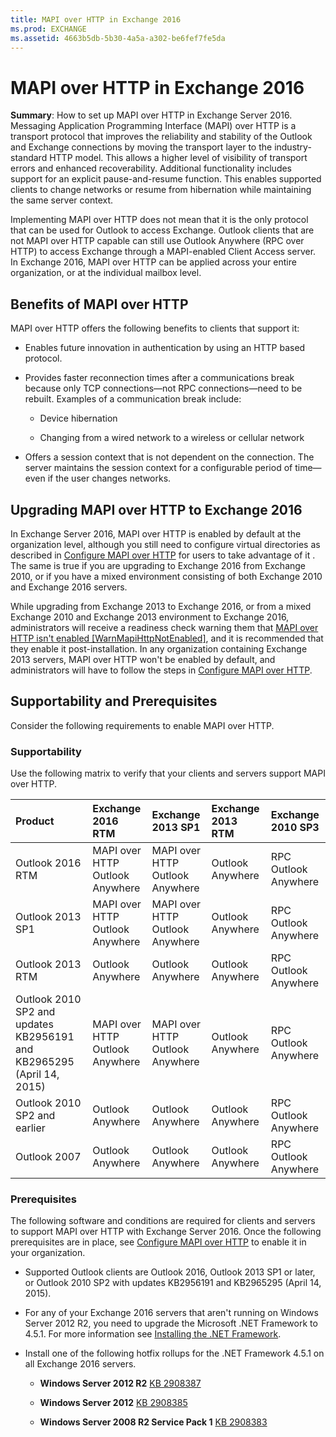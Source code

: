 ```yaml
---
title: MAPI over HTTP in Exchange 2016
ms.prod: EXCHANGE
ms.assetid: 4663b5db-5b30-4a5a-a302-be6fef7fe5da
---
```



# MAPI over HTTP in Exchange 2016
 **Summary**: How to set up MAPI over HTTP in Exchange Server 2016.
Messaging Application Programming Interface (MAPI) over HTTP is a transport protocol that improves the reliability and stability of the Outlook and Exchange connections by moving the transport layer to the industry-standard HTTP model. This allows a higher level of visibility of transport errors and enhanced recoverability. Additional functionality includes support for an explicit pause-and-resume function. This enables supported clients to change networks or resume from hibernation while maintaining the same server context.
  
    
    

Implementing MAPI over HTTP does not mean that it is the only protocol that can be used for Outlook to access Exchange. Outlook clients that are not MAPI over HTTP capable can still use Outlook Anywhere (RPC over HTTP) to access Exchange through a MAPI-enabled Client Access server.
In Exchange 2016, MAPI over HTTP can be applied across your entire organization, or at the individual mailbox level.
  
    
    


## Benefits of MAPI over HTTP

MAPI over HTTP offers the following benefits to clients that support it:
  
    
    

- Enables future innovation in authentication by using an HTTP based protocol.
    
  
- Provides faster reconnection times after a communications break because only TCP connections—not RPC connections—need to be rebuilt. Examples of a communication break include:
    
  - Device hibernation
    
  
  - Changing from a wired network to a wireless or cellular network
    
  
- Offers a session context that is not dependent on the connection. The server maintains the session context for a configurable period of time—even if the user changes networks.
    
  

## Upgrading MAPI over HTTP to Exchange 2016

In Exchange Server 2016, MAPI over HTTP is enabled by default at the organization level, although you still need to configure virtual directories as described in  [Configure MAPI over HTTP](configure-mapi-over-http.md) for users to take advantage of it . The same is true if you are upgrading to Exchange 2016 from Exchange 2010, or if you have a mixed environment consisting of both Exchange 2010 and Exchange 2016 servers.
  
    
    
While upgrading from Exchange 2013 to Exchange 2016, or from a mixed Exchange 2010 and Exchange 2013 environment to Exchange 2016, administrators will receive a readiness check warning them that  [MAPI over HTTP isn't enabled [WarnMapiHttpNotEnabled]](mapi-over-http-isn-t-enabled-warnmapihttpnotenabled.md), and it is recommended that they enable it post-installation. In any organization containing Exchange 2013 servers, MAPI over HTTP won't be enabled by default, and administrators will have to follow the steps in  [Configure MAPI over HTTP](configure-mapi-over-http.md).
  
    
    

## Supportability and Prerequisites

Consider the following requirements to enable MAPI over HTTP.
  
    
    

### Supportability

Use the following matrix to verify that your clients and servers support MAPI over HTTP.
  
    
    


|**Product**|**Exchange 2016 RTM**|**Exchange 2013 SP1**|**Exchange 2013 RTM**|**Exchange 2010 SP3**|
|:-----|:-----|:-----|:-----|:-----|
|Outlook 2016 RTM  <br/> | MAPI over HTTP <br/>  Outlook Anywhere <br/> | MAPI over HTTP <br/>  Outlook Anywhere <br/> |Outlook Anywhere  <br/> | RPC <br/>  Outlook Anywhere <br/> |
|Outlook 2013 SP1  <br/> | MAPI over HTTP <br/>  Outlook Anywhere <br/> | MAPI over HTTP <br/>  Outlook Anywhere <br/> |Outlook Anywhere  <br/> | RPC <br/>  Outlook Anywhere <br/> |
|Outlook 2013 RTM  <br/> |Outlook Anywhere  <br/> |Outlook Anywhere  <br/> |Outlook Anywhere  <br/> | RPC <br/>  Outlook Anywhere <br/> |
|Outlook 2010 SP2 and updates KB2956191 and KB2965295 (April 14, 2015)  <br/> | MAPI over HTTP <br/>  Outlook Anywhere <br/> | MAPI over HTTP <br/>  Outlook Anywhere <br/> |Outlook Anywhere  <br/> | RPC <br/>  Outlook Anywhere <br/> |
|Outlook 2010 SP2 and earlier  <br/> |Outlook Anywhere  <br/> |Outlook Anywhere  <br/> |Outlook Anywhere  <br/> | RPC <br/>  Outlook Anywhere <br/> |
|Outlook 2007  <br/> |Outlook Anywhere  <br/> |Outlook Anywhere  <br/> |Outlook Anywhere  <br/> | RPC <br/>  Outlook Anywhere <br/> |
   

### Prerequisites

The following software and conditions are required for clients and servers to support MAPI over HTTP with Exchange Server 2016. Once the following prerequisites are in place, see  [Configure MAPI over HTTP](configure-mapi-over-http.md) to enable it in your organization.
  
    
    

- Supported Outlook clients are Outlook 2016, Outlook 2013 SP1 or later, or Outlook 2010 SP2 with updates KB2956191 and KB2965295 (April 14, 2015).
    
  
- For any of your Exchange 2016 servers that aren't running on Windows Server 2012 R2, you need to upgrade the Microsoft .NET Framework to 4.5.1. For more information see  [Installing the .NET Framework](https://go.microsoft.com/fwlink/p/?LinkId=257868).
    
  
- Install one of the following hotfix rollups for the .NET Framework 4.5.1 on all Exchange 2016 servers.
    
  - **Windows Server 2012 R2** [KB 2908387](https://go.microsoft.com/fwlink/p/?LinkId=399152)
    
  
  - **Windows Server 2012** [KB 2908385](https://go.microsoft.com/fwlink/p/?LinkId=399008)
    
  
  - **Windows Server 2008 R2 Service Pack 1** [KB 2908383](https://go.microsoft.com/fwlink/p/?LinkId=399009)
    
  

